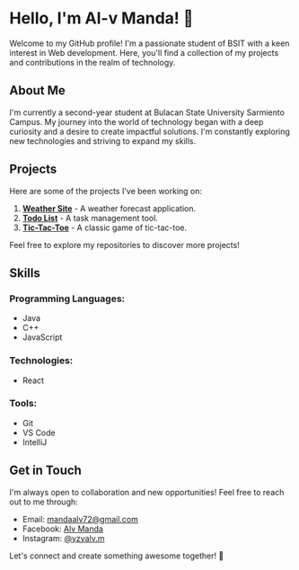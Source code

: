 # Hello, I'm Al-v Manda! 👋

Welcome to my GitHub profile! I'm a passionate student of BSIT with a keen interest in Web development. Here, you'll find a collection of my projects and contributions in the realm of technology.

## About Me

I'm currently a second-year student at Bulacan State University Sarmiento Campus. My journey into the world of technology began with a deep curiosity and a desire to create impactful solutions. I'm constantly exploring new technologies and striving to expand my skills.

## Projects

Here are some of the projects I've been working on:

1. **[Weather Site](https://weather-site-e5tqtov9o-kaizoukus-projects.vercel.app/)** - A weather forecast application.
2. **[Todo List](https://kaizouku14.github.io/Todo-List/)** - A task management tool.
3. **[Tic-Tac-Toe](https://kaizouku14.github.io/Tic-Tac-Toe/)** - A classic game of tic-tac-toe.

Feel free to explore my repositories to discover more projects!

## Skills

### Programming Languages:
- Java
- C++
- JavaScript

### Technologies: 
- React

### Tools:
- Git
- VS Code
- IntelliJ

## Get in Touch

I'm always open to collaboration and new opportunities! Feel free to reach out to me through:

- Email: mandaalv72@gmail.com
- Facebook: [Alv Manda](https://www.facebook.com/alv.manda.3)
- Instagram: [@yzyalv.m](https://www.instagram.com/zyalv.m/)

Let's connect and create something awesome together! 🚀
